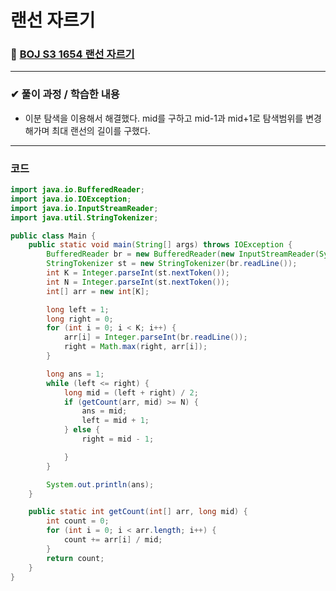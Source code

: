 # **랜선 자르기**
### 📌 [BOJ S3 1654 랜선 자르기](https://www.acmicpc.net/problem/1654)
-------------
### **✔ 풀이 과정 / 학습한 내용**
- 이분 탐색을 이용해서 해결했다. mid를 구하고 mid-1과 mid+1로 탐색범위를 변경해가며 최대 랜선의 길이를 구했다.
-------------
### **코드**
```java
import java.io.BufferedReader;
import java.io.IOException;
import java.io.InputStreamReader;
import java.util.StringTokenizer;

public class Main {
    public static void main(String[] args) throws IOException {
        BufferedReader br = new BufferedReader(new InputStreamReader(System.in));
        StringTokenizer st = new StringTokenizer(br.readLine());
        int K = Integer.parseInt(st.nextToken());
        int N = Integer.parseInt(st.nextToken());
        int[] arr = new int[K];

        long left = 1;
        long right = 0;
        for (int i = 0; i < K; i++) {
            arr[i] = Integer.parseInt(br.readLine());
            right = Math.max(right, arr[i]);
        }

        long ans = 1;
        while (left <= right) {
            long mid = (left + right) / 2;
            if (getCount(arr, mid) >= N) {
                ans = mid;
                left = mid + 1;
            } else {
                right = mid - 1;

            }
        }

        System.out.println(ans);
    }

    public static int getCount(int[] arr, long mid) {
        int count = 0;
        for (int i = 0; i < arr.length; i++) {
            count += arr[i] / mid;
        }
        return count;
    }
}
```